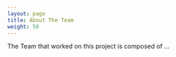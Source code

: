 ```yaml
---
layout: page
title: About The Team
weight: 50
---
```


The Team that worked on this project is composed of ...
